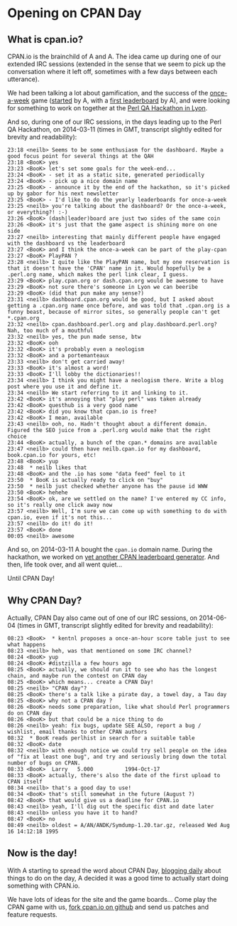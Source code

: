 # Opening on CPAN Day

## What is cpan.io?

CPAN.io is the brainchild of A<BOOK> and A<NEILB>. The idea came up
during one of our extended IRC sessions (extended in the sense that
we seem to pick up the conversation where it left off, sometimes with
a few days between each utterance).

We had been talking a lot about gamification, and
the success of the [once-a-week](/board/once-a/week/) game
([started](http://blog.twoshortplanks.com/2011/12/31/once-a-week-every-week/)
by A<MARKF>, with a [first leaderboard](http://onceaweek.cjmweb.net/)
by A<CJM>), and were looking for something to work on together at
the [Perl QA Hackathon in Lyon](http://act.qa-hackathon.org/qa2014/).

And so, during one of our IRC sessions, in the days leading up to the
Perl QA Hackathon, on 2014-03-11 (times in GMT, transcript slightly
edited for brevity and readability):

    23:18 <neilb> Seems to be some enthusiasm for the dashboard. Maybe a good focus point for several things at the QAH
    23:18 <BooK> yes
    23:23 <BooK> let's set some goals for the week-end...
    23:24 <BooK> - set it as a static site, generated periodically
    23:24 <BooK> - pick up a nice domain name
    23:25 <BooK> - announce it by the end of the hackathon, so it's picked up by gabor for his next newsletter
    23:25 <BooK> - I'd like to do the yearly leaderboards for once-a-week
    23:25 <neilb> you're talking about the dashboard? Or the once-a-week, or everything?! :-)
    23:26 <BooK> (dash|leader)board are just two sides of the same coin
    23:26 <BooK> it's just that the game aspect is shining more on one side
    23:27 <neilb> interesting that mainly different people have engaged with the dashboard vs the leaderboard
    23:27 <BooK> and I think the once-a-week can be part of the play-cpan
    23:27 <BooK> PlayPAN ?
    23:28 <neilb> I quite like the PlayPAN name, but my one reservation is that it doesn't have the 'CPAN' name in it. Would hopefully be a .perl.org name, which makes the perl link clear, I guess.
    23:29 <BooK> play.cpan.org or dash.cpan.org would be awesome to have
    23:29 <BooK> not sure there's someone in Lyon we can beeribe
    23:29 <BooK> (did that pun make any sense?)
    23:31 <neilb> dashboard.cpan.org would be good, but I asked about getting a .cpan.org name once before, and was told that .cpan.org is a funny beast, because of mirror sites, so generally people can't get *.cpan.org
    23:32 <neilb> cpan.dashboard.perl.org and play.dashboard.perl.org? Nah, too much of a mouthful
    23:32 <neilb> yes, the pun made sense, btw
    23:32 <BooK> ooh
    23:32 <BooK> it's probably even a neologism
    23:32 <BooK> and a portemanteaux
    23:33 <neilb> don't get carried away!
    23:33 <BooK> it's almost a word!
    23:33 <BooK> I'll lobby the dictionaries!!
    23:34 <neilb> I think you might have a neologism there. Write a blog post where you use it and define it.
    23:34 <neilb> We start referring to it and linking to it.
    23:42 <BooK> it's annoying that "play perl" was taken already
    23:42 <BooK> questhub is a very good name
    23:42 <BooK> did you know that cpan.io is free?
    23:42 <BooK> I mean, available
    23:43 <neilb> ooh, no. Hadn't thought about a different domain. Figured the SEO juice from a .perl.org would make that the right choice
    23:44 <BooK> actually, a bunch of the cpan.* domains are available
    23:47 <neilb> could then have neilb.cpan.io for my dashboard, book.cpan.io for yours, etc!
    23:48 <BooK> yup
    23:48  * neilb likes that
    23:48 <BooK> and the .io has some "data feed" feel to it
    23:50  * BooK is actually ready to click on "buy"
    23:50  * neilb just checked whether anyone has the pause id WWW
    23:50 <BooK> hehehe
    23:54 <BooK> ok, are we settled on the name? I've entered my CC info, so it's really one click away now
    23:57 <neilb> Well, I'm sure we can come up with something to do with cpan.io, even if it's not this...
    23:57 <neilb> do it! do it!
    23:57 <BooK> done
    00:05 <neilb> awesome

And so, on 2014-03-11 A<BOOK> bought the `cpan.io` domain name. During
the hackathon, we worked on [yet another CPAN leaderboard
generator](http://github.com/book/Panic/). And then, life took over,
and all went quiet...

Until CPAN Day!

## Why CPAN Day?

Actually, CPAN Day also came out of one of our IRC sessions, on 2014-06-04
(times in GMT, transcript slightly edited for brevity and readability):

    08:23 <BooK>  * kentnl proposes a once-an-hour score table just to see what happens
    08:23 <neilb> heh, was that mentioned on some IRC channel?
    08:24 <BooK> yup
    08:24 <BooK> #distzilla a few hours ago
    08:25 <BooK> actually, we should run it to see who has the longest chain, and maybe run the contest on CPAN day
    08:25 <BooK> which means... create a CPAN Day!
    08:25 <neilb> "CPAN day"?
    08:25 <BooK> there's a talk like a pirate day, a towel day, a Tau day
    08:25 <BooK> why not a CPAN day ?
    08:26 <BooK> needs some preparation, like what should Perl programmers do on CPAN day
    08:26 <BooK> but that could be a nice thing to do
    08:26 <neilb> yeah: fix bugs, update SEE ALSO, report a bug / wishlist, email thanks to other CPAN authors
    08:32  * BooK reads perlhist in search for a suitable table
    08:32 <BooK> date
    08:32 <neilb> with enough notice we could try sell people on the idea of "fix at least one bug", and try and seriously bring down the total number of bugs on CPAN.
    08:33 <BooK>  Larry   5.000          1994-Oct-17
    08:33 <BooK> actually, there's also the date of the first upload to CPAN itself
    08:34 <neilb> that's a good day to use!
    08:34 <BooK> that's still somewhat in the future (August ?)
    08:42 <BooK> that would give us a deadline for CPAN.io
    08:43 <neilb> yeah, I'll dig out the specific dist and date later
    08:43 <neilb> unless you have it to hand?
    08:47 <BooK> no
    08:49 <neilb> oldest = A/AN/ANDK/Symdump-1.20.tar.gz, released Wed Aug 16 14:12:18 1995

## Now is the day!

With A<NEILB> starting to spread the word about CPAN Day, [blogging
daily](http://blogs.perl.org/users/neilb/) about things to do on the day, A<BOOK>
decided it was a good time to actually start doing something with CPAN.io.

We have lots of ideas for the site and the game boards...
Come play the CPAN game with us, [fork cpan.io on github](http://github.com/book/CPANio/)
and send us patches and feature requests.
